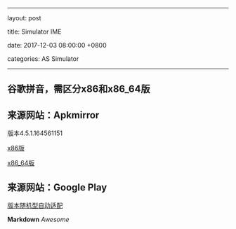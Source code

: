 
---

layout: post  

title: Simulator IME

date: 2017-12-03 08:00:00 +0800  

categories: AS  Simulator

---

## 谷歌拼音，需区分x86和x86_64版

## 来源网站：Apkmirror

版本4.5.1.164561151

[x86版](https://www.apkmirror.com/apk/google-inc/google-pinyin-input/google-pinyin-input-4-5-1-164561151-release/google-pinyin-input-4-5-1-164561151-x86-android-apk-download/download/)

[x86_64版](https://www.apkmirror.com/apk/google-inc/google-pinyin-input/google-pinyin-input-4-5-1-164561151-release/google-pinyin-input-4-5-1-164561151-x86_64-android-apk-download/download/)

## 来源网站：Google Play

[版本随机型自动适配](https://play.google.com/store/apps/details?id=com.google.android.inputmethod.pinyin)

**Markdown**
*Awesome*